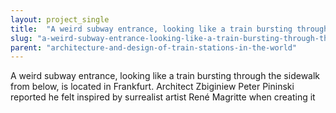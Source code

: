 ```yaml
---
layout: project_single
title:  "A weird subway entrance, looking like a train bursting through the sidewalk from below, is located in Frankfurt. Architect Zbiginiew Peter Pininski reported he felt inspired by surrealist artist René Magritte when creating it"
slug: "a-weird-subway-entrance-looking-like-a-train-bursting-through-the-sidewalk-from-below-is"
parent: "architecture-and-design-of-train-stations-in-the-world"
---
```

A weird subway entrance, looking like a train bursting through the sidewalk from below, is located in Frankfurt. Architect Zbiginiew Peter Pininski reported he felt inspired by surrealist artist René Magritte when creating it